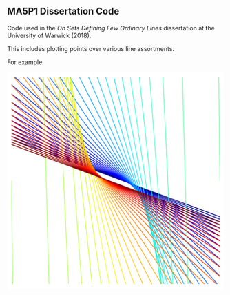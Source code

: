 MA5P1 Dissertation Code
---
Code used in the _On Sets Defining Few Ordinary Lines_ dissertation at the University of Warwick (2018).

This includes plotting points over various line assortments.

For example:

![cubic-dual-61.png](assets/cubic-dual-61.png)
